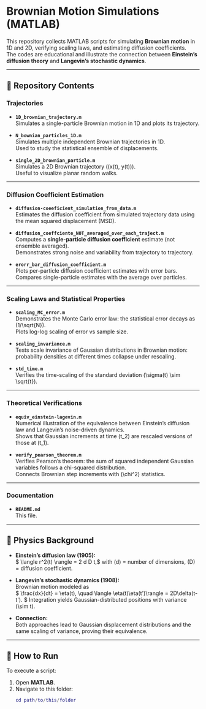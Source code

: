 # Brownian Motion Simulations (MATLAB)

This repository collects MATLAB scripts for simulating **Brownian motion** in 1D and 2D, verifying scaling laws, and estimating diffusion coefficients.  
The codes are educational and illustrate the connection between **Einstein’s diffusion theory** and **Langevin’s stochastic dynamics**.

---

## 📂 Repository Contents

### Trajectories
- **`1D_brownian_trajectory.m`**  
  Simulates a single-particle Brownian motion in 1D and plots its trajectory.

- **`N_bownian_particles_1D.m`**  
  Simulates multiple independent Brownian trajectories in 1D.  
  Used to study the statistical ensemble of displacements.

- **`single_2D_brownian_particle.m`**  
  Simulates a 2D Brownian trajectory \((x(t), y(t))\).  
  Useful to visualize planar random walks.

---

### Diffusion Coefficient Estimation
- **`diffusion-coeeficient_simulation_from_data.m`**  
  Estimates the diffusion coefficient from simulated trajectory data using the mean squared displacement (MSD).

- **`diffusion_coeffciente_NOT_averaged_over_each_traject.m`**  
  Computes a **single-particle diffusion coefficient** estimate (not ensemble averaged).  
  Demonstrates strong noise and variability from trajectory to trajectory.

- **`erorr_bar_diffusion_coefficient.m`**  
  Plots per-particle diffusion coefficient estimates with error bars.  
  Compares single-particle estimates with the average over particles.

---

### Scaling Laws and Statistical Properties
- **`scaling_MC_error.m`**  
  Demonstrates the Monte Carlo error law: the statistical error decays as \(1/\sqrt{N}\).  
  Plots log-log scaling of error vs sample size.

- **`scaling_invariance.m`**  
  Tests scale invariance of Gaussian distributions in Brownian motion:  
  probability densities at different times collapse under rescaling.

- **`std_time.m`**  
  Verifies the time-scaling of the standard deviation \(\sigma(t) \sim \sqrt{t}\).

---

### Theoretical Verifications
- **`equiv_einstein-lagevin.m`**  
  Numerical illustration of the equivalence between Einstein’s diffusion law and Langevin’s noise-driven dynamics.  
  Shows that Gaussian increments at time \(t_2\) are rescaled versions of those at \(t_1\).

- **`verify_pearson_theorem.m`**  
  Verifies Pearson’s theorem: the sum of squared independent Gaussian variables follows a chi-squared distribution.  
  Connects Brownian step increments with \(\chi^2\) statistics.

---

### Documentation
- **`README.md`**  
  This file.

---

## 📖 Physics Background

- **Einstein’s diffusion law (1905):**  
  $
  \langle r^2(t) \rangle = 2 d D t,$ 
  with \(d\) = number of dimensions, \(D\) = diffusion coefficient.

- **Langevin’s stochastic dynamics (1908):**  
  Brownian motion modeled as  
  $
  \frac{dx}{dt} = \eta(t), \quad \langle \eta(t)\eta(t')\rangle = 2D\delta(t-t').
  $
  Integration yields Gaussian-distributed positions with variance \(\sim t\).

- **Connection:**  
  Both approaches lead to Gaussian displacement distributions and the same scaling of variance, proving their equivalence.

---

## 🚀 How to Run

To execute a script:

1. Open **MATLAB**.  
2. Navigate to this folder:
   ```matlab
   cd path/to/this/folder

